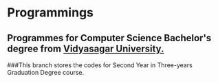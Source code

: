 # Programmings

## Programmes for Computer Science Bachelor's degree from [Vidyasagar University.](http://www.vidyasagar.ac.in/)

###This branch stores the codes for Second Year in Three-years Graduation Degree course.
